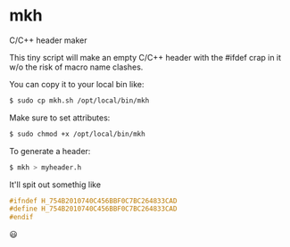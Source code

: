 # mkh
C/C++ header maker

This tiny script will make an empty C/C++ header with the #ifdef crap in it w/o the risk of macro name clashes.

You can copy it to your local bin like:
```sh
$ sudo cp mkh.sh /opt/local/bin/mkh
```

Make sure to set attributes:
```sh
$ sudo chmod +x /opt/local/bin/mkh
```

To generate a header:

```sh
$ mkh > myheader.h
```

It'll spit out somethig like

```cpp
#ifndef H_754B2010740C456BBF0C7BC264833CAD
#define H_754B2010740C456BBF0C7BC264833CAD
#endif
```
:smiley:
